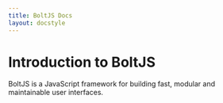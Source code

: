 ```yaml
---
title: BoltJS Docs
layout: docstyle
---
```


Introduction to BoltJS
======================

BoltJS is a JavaScript framework for building fast, modular and maintainable user interfaces.
